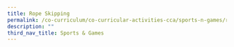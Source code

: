 ```yaml
---
title: Rope Skipping
permalink: /co-curriculum/co-curricular-activities-cca/sports-n-games/rope-skipping
description: ""
third_nav_title: Sports & Games
---
```

